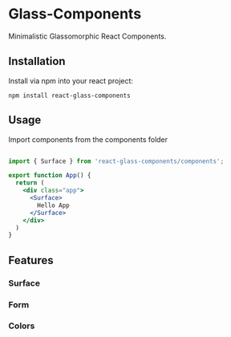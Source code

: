 # Glass-Components

Minimalistic Glassomorphic React Components.

## Installation

Install via npm into your react project:

`npm install react-glass-components`

## Usage

Import components from the components folder

```jsx

import { Surface } from 'react-glass-components/components';

export function App() {
  return (
    <div class="app">
      <Surface>
        Hello App
      </Surface>
    </div>
  )
}

```

## Features

### Surface

### Form

### Colors
